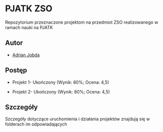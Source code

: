 
# PJATK ZSO

Repozytorium przeznaczone projektom na przedmiot ZSO realizowanego w ramach nauki na PJATK


## Autor

- [Adrian Jobda](https://www.github.com/theConsite)


## Postęp

- Projekt 1- Ukończony (Wynik: 80%; Ocena: 4,5)

- Projekt 2- Ukończony (Wynik: 80%; Ocena: 4,5)

## Szczegóły
Szczegóły dotyczące uruchomienia i działania projektów znajdują się w folderach im odpowiadających
